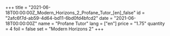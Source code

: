 +++
title = "2021-06-18T00:00:00Z_Modern_Horizons_2_Profane_Tutor_[en]_false"
id = "2afc6f7d-ab59-4d64-bd11-6bd0fd4bfcd2"
date = "2021-06-18T00:00:00Z"
name = "Profane Tutor"
lang = ["en"]
price = "1.75"
quantity = 4
foil = false
set = "Modern Horizons 2"
+++
